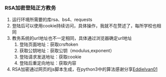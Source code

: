### RSA加密登陆正方教务

1. 运行环境所需要的库rsa、bs4、requests
2. 登陆后可以使用cookie持续访问，具体操作，我就不在赘述了，每所学校也相同
3. 教务系统的url地址也不一定相同，具体通过浏览器确定url地址
   1. 登陆页面地址：获取crsftoken
   2. 获取公钥地址：获取公钥（modulus,exponent）
   3. 登陆请求发送地址：获取cookie
   4. 登陆后重定向地址：获取内容
4. RSA加密通过网页的js脚本生成，在python3中的算法感谢分享[EddieIvan01](https://github.com/EddieIvan01/analog-login.git)

